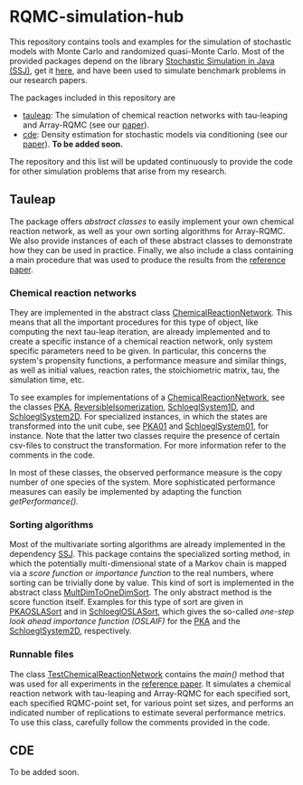 # RQMC-simulation-hub
This repository contains tools and examples for the simulation of stochastic models with Monte Carlo and randomized quasi-Monte Carlo. Most of the provided packages depend on the library [Stochastic Simulation in Java (SSJ)](http://simul.iro.umontreal.ca/ssj/), get it [here](https://github.com/umontreal-simul/ssj), and have been used to simulate benchmark problems in our research papers.

The packages included in this repository are 

* [tauleap](#Tauleap): The simulation of chemical reaction networks with tau-leaping and Array-RQMC (see our [paper](https://arxiv.org/abs/2009.00337)).
* [cde](#CDE): Density estimation for stochastic models via conditioning (see our [paper](https://arxiv.org/abs/1906.04607)). **To be added soon.** 

The repository and this list will be updated continuously to provide the code for other simulation problems that arise from my research.

## Tauleap
The package offers *abstract classes* to easily implement your own chemical reaction network, as well as your own sorting algorithms for Array-RQMC. We also provide instances of each of these abstract classes to demonstrate how they can be used in practice.  Finally, we also include a class containing a main procedure that was used to produce the results from the [reference paper](https://arxiv.org/abs/2009.00337).

### Chemical reaction networks
They are implemented in the abstract class [ChemicalReactionNetwork](https://github.com/FlorianPuchhammer/rqmc-simulation-hub/blob/main/src/main/java/tauleap/ChemicalReactionNetwork.java). This means that all the important procedures for this type of object, like computing the next tau-leap iteration, are already implemented and to create a specific instance of a chemical reaction network, only system specific parameters need to be given. In particular, this concerns the system's propensity functions, a performance measure and similar things, as well as initial values, reaction rates, the stoichiometric matrix, tau, the simulation time, etc.

To see examples for implementations of a [ChemicalReactionNetwork](https://github.com/FlorianPuchhammer/rqmc-simulation-hub/blob/main/src/main/java/tauleap/ChemicalReactionNetwork.java), see the classes [PKA](https://github.com/FlorianPuchhammer/rqmc-simulation-hub/blob/main/src/main/java/tauleap/PKA.java), [ReversibleIsomerization](https://github.com/FlorianPuchhammer/rqmc-simulation-hub/blob/main/src/main/java/tauleap/ReversibleIsomerization.java), [SchloeglSystem1D](https://github.com/FlorianPuchhammer/rqmc-simulation-hub/blob/main/src/main/java/tauleap/SchloeglSystem1D.java), and [SchloeglSystem2D](https://github.com/FlorianPuchhammer/rqmc-simulation-hub/blob/main/src/main/java/tauleap/SchloeglSystem2D.java). For specialized instances, in which the states are transformed into the unit cube, see [PKA01](https://github.com/FlorianPuchhammer/rqmc-simulation-hub/blob/main/src/main/java/tauleap/PKA01.java) and [SchloeglSystem01](https://github.com/FlorianPuchhammer/rqmc-simulation-hub/blob/main/src/main/java/tauleap/SchloeglSystem01.java), for instance. Note that the latter two classes require the presence of certain csv-files to construct the transformation. For more information refer to the comments in the code.

In most of these classes, the observed performance measure is the copy number of one species of the system. More sophisticated performance measures can easily be implemented by adapting the function *getPerformance().*

### Sorting algorithms
Most of the multivariate sorting algorithms are already implemented in the dependency [SSJ](http://simul.iro.umontreal.ca/ssj/). This package contains the specialized sorting method, in which the potentially multi-dimensional state of a Markov chain is mapped  via a *score function* or *importance function* to the real numbers, where sorting can be trivially done by value. This kind of sort is implemented in the abstract class [MultDimToOneDimSort](https://github.com/FlorianPuchhammer/rqmc-simulation-hub/blob/main/src/main/java/tauleap/MultDimToOneDimSort.java). The only abstract method is the score function itself. Examples for this type of sort are given in [PKAOSLASort](https://github.com/FlorianPuchhammer/rqmc-simulation-hub/blob/main/src/main/java/tauleap/PKAOSLASort.java) and in [SchloeglOSLASort](https://github.com/FlorianPuchhammer/rqmc-simulation-hub/blob/main/src/main/java/tauleap/SchloeglOSLASort.java), which gives the so-called *one-step look ahead importance function (OSLAIF)* for the [PKA](https://github.com/FlorianPuchhammer/rqmc-simulation-hub/blob/main/src/main/java/tauleap/PKA.java) and the [SchloeglSystem2D](https://github.com/FlorianPuchhammer/rqmc-simulation-hub/blob/main/src/main/java/tauleap/SchloeglSystem2D.java), respectively. 

### Runnable files
The class [TestChemicalReactionNetwork](https://github.com/FlorianPuchhammer/rqmc-simulation-hub/blob/main/src/main/java/tauleap/TestChemicalReactionNetwork.java) contains the *main()* method that was used for all experiments in the [reference paper](https://arxiv.org/abs/2009.00337). It simulates a chemical reaction network with tau-leaping and Array-RQMC for each specified sort, each specified RQMC-point set, for various point set sizes, and performs an indicated number of replications to estimate several performance metrics. To use this class, carefully follow the comments provided in the code.

## CDE
To be added soon.
